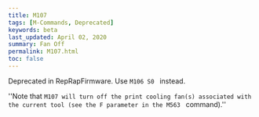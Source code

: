 ```yaml
---
title: M107
tags: [M-Commands, Deprecated] 
keywords: beta 
last_updated: April 02, 2020 
summary: Fan Off 
permalink: M107.html
toc: false 
---
```



Deprecated in RepRapFirmware. Use ` M106 S0  ` instead.

''Note that ` M107 will turn off the print cooling fan(s) associated with the current tool (see the F parameter in the M563  ` command).''

